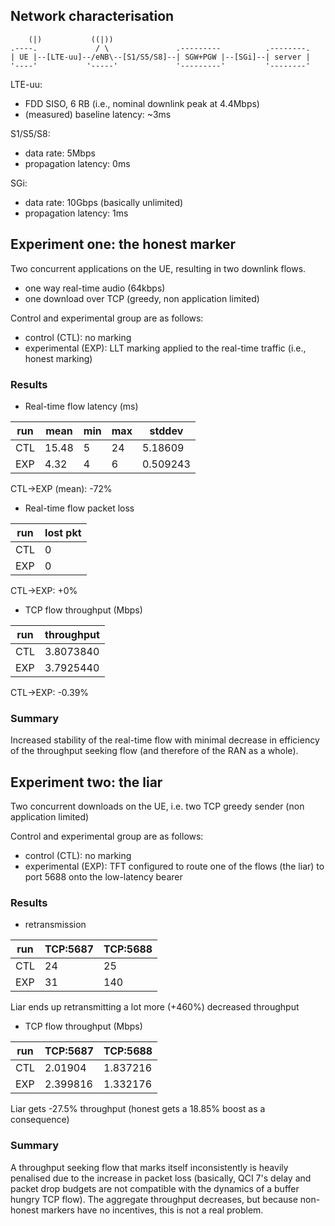 ## Network characterisation

```
    (|)           ((|))
.----.             / \               .---------          .--------.
| UE |--[LTE-uu]--/eNB\--[S1/S5/S8]--| SGW+PGW |--[SGi]--| server |
'----'           '-----'             '---------'         '--------'
```

LTE-uu:
  - FDD SISO, 6 RB (i.e., nominal downlink peak at 4.4Mbps)
  - (measured) baseline latency: ~3ms

S1/S5/S8:
  - data rate: 5Mbps
  - propagation latency: 0ms

SGi:
  - data rate: 10Gbps (basically unlimited)
  - propagation latency: 1ms

## Experiment one: the honest marker

Two concurrent applications on the UE, resulting in two downlink flows.

- one way real-time audio (64kbps)
- one download over TCP (greedy, non application limited)

Control and experimental group are as follows:

- control (CTL): no marking
- experimental (EXP): LLT marking applied to the real-time traffic (i.e., honest marking)
  
### Results

- Real-time flow latency (ms)

| run | mean  | min | max | stddev   |
|-----|-------|-----|-----|----------|
| CTL | 15.48 | 5   | 24  | 5.18609  |
| EXP | 4.32  | 4   | 6   | 0.509243 |

CTL->EXP (mean): -72%

- Real-time flow packet loss

| run | lost pkt |
|-----|----------|
| CTL | 0        |
| EXP | 0        |

CTL->EXP: +0%

- TCP flow throughput (Mbps)

| run | throughput |
|-----|------------|
| CTL | 3.8073840  |  (86.5% of total downlink theoretical bandwidth)
| EXP | 3.7925440  |  (86.2% of total downlink theoretical bandwidth)

CTL->EXP: -0.39%

### Summary

Increased stability of the real-time flow with minimal decrease in efficiency
of the throughput seeking flow (and therefore of the RAN as a whole).

## Experiment two: the liar

Two concurrent downloads on the UE, i.e. two TCP greedy sender (non application limited)

Control and experimental group are as follows:

- control (CTL): no marking
- experimental (EXP): TFT configured to route one of the flows (the liar) to
  port 5688 onto the low-latency bearer
  
### Results

- retransmission

| run | TCP:5687 | TCP:5688
|-----|----------|-----------
| CTL | 24       | 25
| EXP | 31       | 140

Liar ends up retransmitting a lot more (+460%) decreased throughput

- TCP flow throughput (Mbps)

| run | TCP:5687 | TCP:5688
|-----|----------|-----------
| CTL | 2.01904  | 1.837216
| EXP | 2.399816 | 1.332176

Liar gets -27.5% throughput (honest gets a 18.85% boost as a consequence)


### Summary

A throughput seeking flow that marks itself inconsistently is heavily penalised
due to the increase in packet loss (basically, QCI 7's delay and packet drop
budgets are not compatible with the dynamics of a buffer hungry TCP flow).
The aggregate throughput decreases, but because non-honest markers have no
incentives, this is not a real problem.
